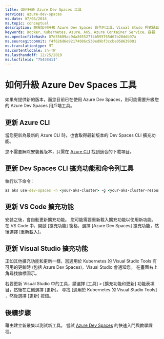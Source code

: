 ```yaml
---
title: 如何升級 Azure Dev Spaces 工具
services: azure-dev-spaces
ms.date: 07/03/2018
ms.topic: conceptual
description: 瞭解如何升級 Azure Dev Spaces 命令列工具、Visual Studo 程式碼延伸模組，以及 Visual Studio 延伸模組
keywords: Docker、Kubernetes、Azure、AKS、Azure Container Service、容器
ms.openlocfilehash: 07d55689ac94a865527f4b595765d67b28ddb97a
ms.sourcegitcommit: f4f626d6e92174086c530ed9bf3ccbe058639081
ms.translationtype: MT
ms.contentlocale: zh-TW
ms.lasthandoff: 12/25/2019
ms.locfileid: "75438411"
---
```

# <a name="how-to-upgrade-azure-dev-spaces-tools"></a>如何升級 Azure Dev Spaces 工具

如果有提供新的版本，而您目前已在使用 Azure Dev Spaces，則可能需要升級您的 Azure Dev Spaces 用戶端工具。

## <a name="update-the-azure-cli"></a>更新 Azure CLI

當您更新為最新的 Azure CLI 時，也會取得最新版本的 Dev Spaces CLI 擴充功能。

您不需要解除安裝舊版本，只需在 [Azure CLI](/cli/azure/install-azure-cli?view=azure-cli-latest) 找到適合的下載項目。


## <a name="update-the-dev-spaces-cli-extension-and-command-line-tools"></a>更新 Dev Spaces CLI 擴充功能和命令列工具

執行以下命令：

```cmd
az aks use-dev-spaces -n <your-aks-cluster> -g <your-aks-cluster-resource-group> --update
```

## <a name="update-the-vs-code-extension"></a>更新 VS Code 擴充功能

安裝之後，會自動更新擴充功能。 您可能需要重新載入擴充功能以使用新功能。 在 VS Code 中，開啟 [擴充功能] 窗格，選擇 [Azure Dev Spaces] 擴充功能，然後選擇 [重新載入]。

## <a name="update-the-visual-studio-extension"></a>更新 Visual Studio 擴充功能

正如其他擴充功能和更新一樣，當適用於 Kubernetes 的 Visual Studio Tools 有可用的更新時 (包括 Azure Dev Spaces)，Visual Studio 會通知您。 在畫面右上角尋找旗標圖示。

若要更新 Visual Studio 中的工具，請選擇 [工具] > [擴充功能和更新] 功能表項目，然後在左側選擇 [更新]。 尋找 [適用於 Kubernetes 的 Visual Studio Tools] ，然後選擇 [更新] 按鈕。

## <a name="next-steps"></a>後續步驟

藉由建立新叢集以測試新工具。 嘗試 [Azure Dev Spaces](/azure/dev-spaces) 的快速入門與教學課程。
